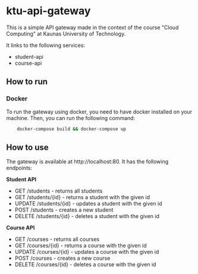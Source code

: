 # ktu-api-gateway

This is a simple API gateway made in the context of the course "Cloud Computing" at Kaunas University of Technology.

It links to the following services:
- student-api
- course-api

## How to run

### Docker

To run the gateway using docker, you need to have docker installed on your machine. Then, you can run the following command:

```bash
    docker-compose build && docker-compose up
```

## How to use

The gateway is available at http://localhost:80. It has the following endpoints:

**Student API**
- GET /students - returns all students
- GET /students/{id} - returns a student with the given id
- UPDATE /students/{id} - updates a student with the given id
- POST /students - creates a new student
- DELETE /students/{id} - deletes a student with the given id

**Course API**
- GET /courses - returns all courses
- GET /courses/{id} - returns a course with the given id
- UPDATE /courses/{id} - updates a course with the given id
- POST /courses - creates a new course
- DELETE /courses/{id} - deletes a course with the given id
